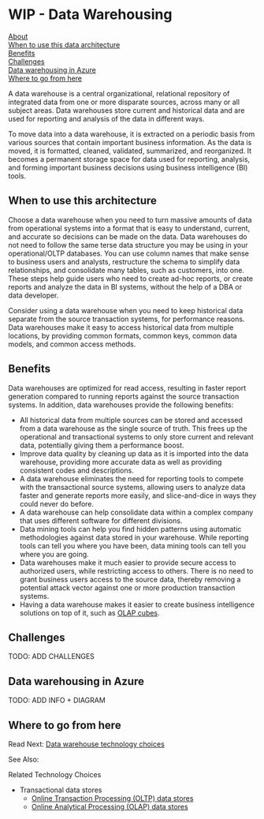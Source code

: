 # WIP - Data Warehousing

[About]()  
[When to use this data architecture](#whentouse)  
[Benefits](#benefits)  
[Challenges](#challenges)  
[Data warehousing in Azure](#inazure)   
[Where to go from here](#wheretogo)  

<a name="about"></a>
A data warehouse is a central organizational, relational repository of integrated data from one or more disparate sources, across many or all subject areas. Data warehouses store current and historical data and are used for reporting and analysis of the data in different ways.

To move data into a data warehouse, it is extracted on a periodic basis from various sources that contain important business information. As the data is moved, it is formatted, cleaned, validated, summarized, and reorganized. It becomes a permanent storage space for data used for reporting, analysis, and forming important business decisions using business intelligence (BI) tools.

## <a name="whentouse"></a>When to use this architecture

Choose a data warehouse when you need to turn massive amounts of data from operational systems into a format that is easy to understand, current, and accurate so decisions can be made on the data. Data warehouses do not need to follow the same terse data structure you may be using in your operational/OLTP databases. You can use column names that make sense to business users and analysts, restructure the schema to simplify data relationships, and consolidate many tables, such as customers, into one. These steps help guide users who need to create ad-hoc reports, or create reports and analyze the data in BI systems, without the help of a DBA or data developer.

Consider using a data warehouse when you need to keep historical data separate from the source transaction systems, for performance reasons. Data warehouses make it easy to access historical data from multiple locations, by providing common formats, common keys, common data models, and common access methods.

## <a name="benefits"></a>Benefits

Data warehouses are optimized for read access, resulting in faster report generation compared to running reports against the source transaction systems. In addition, data warehouses provide the following benefits:

* All historical data from multiple sources can be stored and accessed from a data warehouse as the single source of truth. This frees up the operational and transactional systems to only store current and relevant data, potentially giving them a performance boost.
* Improve data quality by cleaning up data as it is imported into the data warehouse, providing more accurate data as well as providing consistent codes and descriptions.
* A data warehouse eliminates the need for reporting tools to compete with the transactional source systems, allowing users to analyze data faster and generate reports more easily, and slice-and-dice in ways they could never do before.
* A data warehouse can help consolidate data within a complex company that uses different software for different divisions.
* Data mining tools can help you find hidden patterns using automatic methodologies against data stored in your warehouse. While reporting tools can tell you where you have been, data mining tools can tell you where you are going.
* Data warehouses make it much easier to provide secure access to authorized users, while restricting access to others. There is no need to grant business users access to the source data, thereby removing a potential attack vector against one or more production transaction systems.
* Having a data warehouse makes it easier to create business intelligence solutions on top of it, such as [OLAP cubes](online-analytical-processing.md).

## <a name="challenges"></a>Challenges

TODO: ADD CHALLENGES

## <a name="inazure"></a>Data warehousing in Azure

TODO: ADD INFO + DIAGRAM

## <a name="wheretogo"></a>Where to go from here
Read Next:
[Data warehouse technology choices](../technology-choices/data-warehouses.md)

See Also:

Related Technology Choices
- Transactional data stores
    - [Online Transaction Processing (OLTP) data stores](../technology-choices/oltp-data-stores.md)
    - [Online Analytical Processing (OLAP) data stores](../technology-choices/olap-data-stores.md)